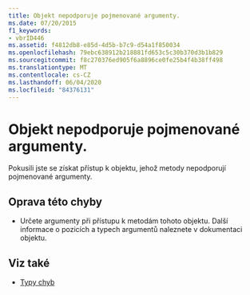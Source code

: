 ```yaml
---
title: Objekt nepodporuje pojmenované argumenty.
ms.date: 07/20/2015
f1_keywords:
- vbrID446
ms.assetid: f4812db8-e85d-4d5b-b7c9-d54a1f850034
ms.openlocfilehash: 79ebc638912b218881fd653c5c30b370d3b1b829
ms.sourcegitcommit: f8c270376ed905f6a8896ce0fe25b4f4b38ff498
ms.translationtype: MT
ms.contentlocale: cs-CZ
ms.lasthandoff: 06/04/2020
ms.locfileid: "84376131"
---
```

# <a name="object-doesnt-support-named-arguments"></a>Objekt nepodporuje pojmenované argumenty.
Pokusili jste se získat přístup k objektu, jehož metody nepodporují pojmenované argumenty.  
  
## <a name="to-correct-this-error"></a>Oprava této chyby  
  
- Určete argumenty při přístupu k metodám tohoto objektu. Další informace o pozicích a typech argumentů naleznete v dokumentaci objektu.  
  
## <a name="see-also"></a>Viz také

- [Typy chyb](../programming-guide/language-features/error-types.md)
